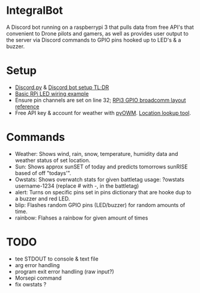 # IntegralBot
A Discord bot running on a raspberrypi 3 that pulls data from free API's that convenient to Drone pilots and gamers, as well as provides user output to the server via Discord commands to GPIO pins hooked up to LED's & a buzzer.
# Setup
* [Discord.py](https://github.com/Rapptz/discord.py) & [Discord bot setup TL;DR](https://www.reddit.com/r/discordapp/comments/5tl7xd/how_to_make_a_discord_bot_tldr_edition/)
* [Basic RPi LED wiring example](https://imgur.com/a/dwl7CFP)
* Ensure pin channels are set on line 32; [RPi3 GPIO broadcomm layout reference](https://imgur.com/a/7G1IacE)
* Free API key & account for weather with [pyOWM](https://github.com/csparpa/pyowm). [Location lookup tool](https://openweathermap.org/).  
# Commands
* Weather: Shows wind, rain, snow, temperature, humidity data and weather status of set location.
* Sun: Shows approx sunSET of today and predicts tomorrows sunRISE based of off "todays'".
* Owstats: Shows overwatch stats for given battletag usage: ?owstats username-1234 (replace # with -, in the battletag)
* alert: Turns on specific pins set in pins dictionary that are hooke dup to a buzzer and red LED.
* blip: Flashes random GPIO pins (LED/buzzer) for random amounts of time.
* rainbow: Flahses a rainbow for given amount of times
# TODO
* tee STDOUT to console & text file
* arg error handling
* program exit error handling (raw input?)
* Morsepi command
* fix owstats ?
